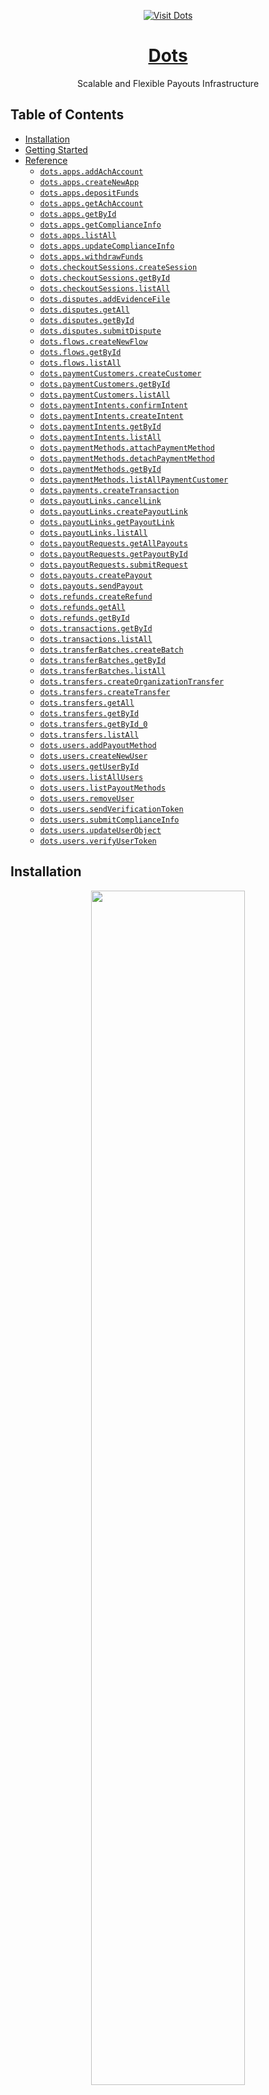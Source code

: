 <div align="center">

[![Visit Dots](./header.png)](https://dots.dev)

# [Dots](https://dots.dev)<a id="dots"></a>

Scalable and Flexible Payouts Infrastructure

</div>

## Table of Contents<a id="table-of-contents"></a>

<!-- toc -->

- [Installation](#installation)
- [Getting Started](#getting-started)
- [Reference](#reference)
  * [`dots.apps.addAchAccount`](#dotsappsaddachaccount)
  * [`dots.apps.createNewApp`](#dotsappscreatenewapp)
  * [`dots.apps.depositFunds`](#dotsappsdepositfunds)
  * [`dots.apps.getAchAccount`](#dotsappsgetachaccount)
  * [`dots.apps.getById`](#dotsappsgetbyid)
  * [`dots.apps.getComplianceInfo`](#dotsappsgetcomplianceinfo)
  * [`dots.apps.listAll`](#dotsappslistall)
  * [`dots.apps.updateComplianceInfo`](#dotsappsupdatecomplianceinfo)
  * [`dots.apps.withdrawFunds`](#dotsappswithdrawfunds)
  * [`dots.checkoutSessions.createSession`](#dotscheckoutsessionscreatesession)
  * [`dots.checkoutSessions.getById`](#dotscheckoutsessionsgetbyid)
  * [`dots.checkoutSessions.listAll`](#dotscheckoutsessionslistall)
  * [`dots.disputes.addEvidenceFile`](#dotsdisputesaddevidencefile)
  * [`dots.disputes.getAll`](#dotsdisputesgetall)
  * [`dots.disputes.getById`](#dotsdisputesgetbyid)
  * [`dots.disputes.submitDispute`](#dotsdisputessubmitdispute)
  * [`dots.flows.createNewFlow`](#dotsflowscreatenewflow)
  * [`dots.flows.getById`](#dotsflowsgetbyid)
  * [`dots.flows.listAll`](#dotsflowslistall)
  * [`dots.paymentCustomers.createCustomer`](#dotspaymentcustomerscreatecustomer)
  * [`dots.paymentCustomers.getById`](#dotspaymentcustomersgetbyid)
  * [`dots.paymentCustomers.listAll`](#dotspaymentcustomerslistall)
  * [`dots.paymentIntents.confirmIntent`](#dotspaymentintentsconfirmintent)
  * [`dots.paymentIntents.createIntent`](#dotspaymentintentscreateintent)
  * [`dots.paymentIntents.getById`](#dotspaymentintentsgetbyid)
  * [`dots.paymentIntents.listAll`](#dotspaymentintentslistall)
  * [`dots.paymentMethods.attachPaymentMethod`](#dotspaymentmethodsattachpaymentmethod)
  * [`dots.paymentMethods.detachPaymentMethod`](#dotspaymentmethodsdetachpaymentmethod)
  * [`dots.paymentMethods.getById`](#dotspaymentmethodsgetbyid)
  * [`dots.paymentMethods.listAllPaymentCustomer`](#dotspaymentmethodslistallpaymentcustomer)
  * [`dots.payments.createTransaction`](#dotspaymentscreatetransaction)
  * [`dots.payoutLinks.cancelLink`](#dotspayoutlinkscancellink)
  * [`dots.payoutLinks.createPayoutLink`](#dotspayoutlinkscreatepayoutlink)
  * [`dots.payoutLinks.getPayoutLink`](#dotspayoutlinksgetpayoutlink)
  * [`dots.payoutLinks.listAll`](#dotspayoutlinkslistall)
  * [`dots.payoutRequests.getAllPayouts`](#dotspayoutrequestsgetallpayouts)
  * [`dots.payoutRequests.getPayoutById`](#dotspayoutrequestsgetpayoutbyid)
  * [`dots.payoutRequests.submitRequest`](#dotspayoutrequestssubmitrequest)
  * [`dots.payouts.createPayout`](#dotspayoutscreatepayout)
  * [`dots.payouts.sendPayout`](#dotspayoutssendpayout)
  * [`dots.refunds.createRefund`](#dotsrefundscreaterefund)
  * [`dots.refunds.getAll`](#dotsrefundsgetall)
  * [`dots.refunds.getById`](#dotsrefundsgetbyid)
  * [`dots.transactions.getById`](#dotstransactionsgetbyid)
  * [`dots.transactions.listAll`](#dotstransactionslistall)
  * [`dots.transferBatches.createBatch`](#dotstransferbatchescreatebatch)
  * [`dots.transferBatches.getById`](#dotstransferbatchesgetbyid)
  * [`dots.transferBatches.listAll`](#dotstransferbatcheslistall)
  * [`dots.transfers.createOrganizationTransfer`](#dotstransferscreateorganizationtransfer)
  * [`dots.transfers.createTransfer`](#dotstransferscreatetransfer)
  * [`dots.transfers.getAll`](#dotstransfersgetall)
  * [`dots.transfers.getById`](#dotstransfersgetbyid)
  * [`dots.transfers.getById_0`](#dotstransfersgetbyid_0)
  * [`dots.transfers.listAll`](#dotstransferslistall)
  * [`dots.users.addPayoutMethod`](#dotsusersaddpayoutmethod)
  * [`dots.users.createNewUser`](#dotsuserscreatenewuser)
  * [`dots.users.getUserById`](#dotsusersgetuserbyid)
  * [`dots.users.listAllUsers`](#dotsuserslistallusers)
  * [`dots.users.listPayoutMethods`](#dotsuserslistpayoutmethods)
  * [`dots.users.removeUser`](#dotsusersremoveuser)
  * [`dots.users.sendVerificationToken`](#dotsuserssendverificationtoken)
  * [`dots.users.submitComplianceInfo`](#dotsuserssubmitcomplianceinfo)
  * [`dots.users.updateUserObject`](#dotsusersupdateuserobject)
  * [`dots.users.verifyUserToken`](#dotsusersverifyusertoken)

<!-- tocstop -->

## Installation<a id="installation"></a>
<div align="center">
  <a href="https://konfigthis.com/sdk-sign-up?company=Dots&language=TypeScript">
    <img src="https://raw.githubusercontent.com/konfig-dev/brand-assets/HEAD/cta-images/typescript-cta.png" width="70%">
  </a>
</div>

## Getting Started<a id="getting-started"></a>

```typescript
import { Dots } from "dots-typescript-sdk";

const dots = new Dots({
  // Defining the base path is optional and defaults to https://api.dots.dev/api
  // basePath: "https://api.dots.dev/api",
});

const addAchAccountResponse = await dots.apps.addAchAccount({
  account_number: "4807288800152",
  routing_number: "048072888",
  account_type: "checking",
});

console.log(addAchAccountResponse);
```

## Reference<a id="reference"></a>


### `dots.apps.addAchAccount`<a id="dotsappsaddachaccount"></a>

Add an ACH account to an app. The account's owner must match the compliance information submitted.

#### 🛠️ Usage<a id="🛠️-usage"></a>

```typescript
const addAchAccountResponse = await dots.apps.addAchAccount({
  account_number: "4807288800152",
  routing_number: "048072888",
  account_type: "checking",
});
```

#### ⚙️ Parameters<a id="⚙️-parameters"></a>

##### account_number: `string`<a id="account_number-string"></a>

The bank account number.

##### routing_number: `string`<a id="routing_number-string"></a>

The bank\\\'s ABA routing number.

##### account_type: `string`<a id="account_type-string"></a>

The type of bank account.

##### appId: `string`<a id="appid-string"></a>

The ID of the app.

#### 🔄 Return<a id="🔄-return"></a>

[AppsAddAchAccountResponse](./models/apps-add-ach-account-response.ts)

#### 🌐 Endpoint<a id="🌐-endpoint"></a>

`/v2/apps/{app_id}/ach-account` `PUT`

[🔙 **Back to Table of Contents**](#table-of-contents)

---


### `dots.apps.createNewApp`<a id="dotsappscreatenewapp"></a>

Create an app in your organization

#### 🛠️ Usage<a id="🛠️-usage"></a>

```typescript
const createNewAppResponse = await dots.apps.createNewApp({
  name: "name_example",
});
```

#### ⚙️ Parameters<a id="⚙️-parameters"></a>

##### name: `string`<a id="name-string"></a>

The name of the application.

##### metadata: `any`<a id="metadata-any"></a>

Set of key-value pairs that you can attach to an object. This can be useful for storing additional information about the object in a structured format.

#### 🔄 Return<a id="🔄-return"></a>

[App](./models/app.ts)

#### 🌐 Endpoint<a id="🌐-endpoint"></a>

`/v2/apps` `POST`

[🔙 **Back to Table of Contents**](#table-of-contents)

---


### `dots.apps.depositFunds`<a id="dotsappsdepositfunds"></a>

Deposit funds into App wallet by endpoint.

#### 🛠️ Usage<a id="🛠️-usage"></a>

```typescript
const depositFundsResponse = await dots.apps.depositFunds({
  amount: 1,
});
```

#### ⚙️ Parameters<a id="⚙️-parameters"></a>

##### amount: `number`<a id="amount-number"></a>

The amount to deposit in cents.

##### appId: `string`<a id="appid-string"></a>

The ID of the App.

##### idempotency_key: `string`<a id="idempotency_key-string"></a>

Idempotency key in UUID format.

#### 🔄 Return<a id="🔄-return"></a>

[Transfer](./models/transfer.ts)

#### 🌐 Endpoint<a id="🌐-endpoint"></a>

`/v2/apps/{app_id}/deposit` `POST`

[🔙 **Back to Table of Contents**](#table-of-contents)

---


### `dots.apps.getAchAccount`<a id="dotsappsgetachaccount"></a>

Get the App's ach account information.

#### 🛠️ Usage<a id="🛠️-usage"></a>

```typescript
const getAchAccountResponse = await dots.apps.getAchAccount({});
```

#### ⚙️ Parameters<a id="⚙️-parameters"></a>

##### appId: `string`<a id="appid-string"></a>

The ID of the app.

#### 🔄 Return<a id="🔄-return"></a>

[AppsGetAchAccountResponse](./models/apps-get-ach-account-response.ts)

#### 🌐 Endpoint<a id="🌐-endpoint"></a>

`/v2/apps/{app_id}/ach-account` `GET`

[🔙 **Back to Table of Contents**](#table-of-contents)

---


### `dots.apps.getById`<a id="dotsappsgetbyid"></a>

Retrieve an app in your organization by its ID

#### 🛠️ Usage<a id="🛠️-usage"></a>

```typescript
const getByIdResponse = await dots.apps.getById({});
```

#### ⚙️ Parameters<a id="⚙️-parameters"></a>

##### appId: `string`<a id="appid-string"></a>

ID of the app to retrieve

#### 🔄 Return<a id="🔄-return"></a>

[App](./models/app.ts)

#### 🌐 Endpoint<a id="🌐-endpoint"></a>

`/v2/apps/{app_id}` `GET`

[🔙 **Back to Table of Contents**](#table-of-contents)

---


### `dots.apps.getComplianceInfo`<a id="dotsappsgetcomplianceinfo"></a>

Retrieve the compliance information for an app in your organization

#### 🛠️ Usage<a id="🛠️-usage"></a>

```typescript
const getComplianceInfoResponse = await dots.apps.getComplianceInfo({});
```

#### ⚙️ Parameters<a id="⚙️-parameters"></a>

##### appId: `string`<a id="appid-string"></a>

ID of the app to query or modify

#### 🔄 Return<a id="🔄-return"></a>

[BusinessComplianceInfo](./models/business-compliance-info.ts)

#### 🌐 Endpoint<a id="🌐-endpoint"></a>

`/v2/apps/{app_id}/compliance` `GET`

[🔙 **Back to Table of Contents**](#table-of-contents)

---


### `dots.apps.listAll`<a id="dotsappslistall"></a>

List all apps created by your organization

#### 🛠️ Usage<a id="🛠️-usage"></a>

```typescript
const listAllResponse = await dots.apps.listAll({});
```

#### ⚙️ Parameters<a id="⚙️-parameters"></a>

##### limit: `number`<a id="limit-number"></a>

Maximum number of results to retrieve

##### startingAfter: `string`<a id="startingafter-string"></a>

ID of first app to retrieve

##### endingBefore: `string`<a id="endingbefore-string"></a>

ID of last app to retrieve

#### 🔄 Return<a id="🔄-return"></a>

[App](./models/app.ts)

#### 🌐 Endpoint<a id="🌐-endpoint"></a>

`/v2/apps` `GET`

[🔙 **Back to Table of Contents**](#table-of-contents)

---


### `dots.apps.updateComplianceInfo`<a id="dotsappsupdatecomplianceinfo"></a>

Add or update compliance information for an app in your organization

#### 🛠️ Usage<a id="🛠️-usage"></a>

```typescript
const updateComplianceInfoResponse = await dots.apps.updateComplianceInfo({
  company_info: {
    ein: "048072888",
    incorporation_date: "1970-01-01",
    incorporation_state: "incorporation_state_example",
    incorporation_type: "sole_proprietorship",
    name: "name_example",
    website: "website_example",
  },
  contact_info: {
    city: "city_example",
    country: "country_example",
    email: "email_example",
    line1: "line1_example",
    phone_number: "phone_number_example",
    state: "state_example",
    zip: "zip_example",
  },
  directors: [
    {
      title: "title_example",
      address: {
        city: "city_example",
        country: "country_example",
        line1: "line1_example",
        zip: "zip_example",
      },
      dob: "1970-01-01",
      email: "email_example",
      first_name: "first_name_example",
      last_name: "last_name_example",
      ownership_percentage: 3.14,
      phone: "phone_example",
    },
  ],
  flow_of_funds: {
    reasons:
      "Payments are processed via credit card, deposited to Dots, and paid to sellers.",
    usage: "We are a market place for teddy bears.",
  },
});
```

#### ⚙️ Parameters<a id="⚙️-parameters"></a>

##### company_info: [`BusinessComplianceInfoCompanyInfo`](./models/business-compliance-info-company-info.ts)<a id="company_info-businesscomplianceinfocompanyinfomodelsbusiness-compliance-info-company-infots"></a>

##### contact_info: [`BusinessComplianceInfoContactInfo`](./models/business-compliance-info-contact-info.ts)<a id="contact_info-businesscomplianceinfocontactinfomodelsbusiness-compliance-info-contact-infots"></a>

##### directors: [`BusinessComplianceInfoDirectorsInner`](./models/business-compliance-info-directors-inner.ts)[]<a id="directors-businesscomplianceinfodirectorsinnermodelsbusiness-compliance-info-directors-innerts"></a>

##### flow_of_funds: [`BusinessComplianceInfoFlowOfFunds`](./models/business-compliance-info-flow-of-funds.ts)<a id="flow_of_funds-businesscomplianceinfoflowoffundsmodelsbusiness-compliance-info-flow-of-fundsts"></a>

##### appId: `string`<a id="appid-string"></a>

ID of the app to query or modify

#### 🔄 Return<a id="🔄-return"></a>

[BusinessComplianceInfo](./models/business-compliance-info.ts)

#### 🌐 Endpoint<a id="🌐-endpoint"></a>

`/v2/apps/{app_id}/compliance` `PUT`

[🔙 **Back to Table of Contents**](#table-of-contents)

---


### `dots.apps.withdrawFunds`<a id="dotsappswithdrawfunds"></a>

Withdraw funds from app wallet into app bank account.

#### 🛠️ Usage<a id="🛠️-usage"></a>

```typescript
const withdrawFundsResponse = await dots.apps.withdrawFunds({
  amount: 1,
});
```

#### ⚙️ Parameters<a id="⚙️-parameters"></a>

##### amount: `number`<a id="amount-number"></a>

The amount to deposit in cents.

##### appId: `string`<a id="appid-string"></a>

The ID of the App.

##### idempotency_key: `string`<a id="idempotency_key-string"></a>

Idempotency key in UUID format.

#### 🔄 Return<a id="🔄-return"></a>

[Transfer](./models/transfer.ts)

#### 🌐 Endpoint<a id="🌐-endpoint"></a>

`/v2/apps/{app_id}/withdraw` `POST`

[🔙 **Back to Table of Contents**](#table-of-contents)

---


### `dots.checkoutSessions.createSession`<a id="dotscheckoutsessionscreatesession"></a>

Create a checkout session

#### 🛠️ Usage<a id="🛠️-usage"></a>

```typescript
const createSessionResponse = await dots.checkoutSessions.createSession({
  line_items: [
    {
      price_data: {
        currency: "usd",
        amount: 1,
        product_data: {
          name: "name_example",
        },
      },
      quantity: 1,
    },
  ],
  success_url: "success_url_example",
  mode: "payment",
  expires_in: 10800,
});
```

#### ⚙️ Parameters<a id="⚙️-parameters"></a>

##### line_items: [`CheckoutsessionsCreateSessionRequestLineItemsInner`](./models/checkoutsessions-create-session-request-line-items-inner.ts)[]<a id="line_items-checkoutsessionscreatesessionrequestlineitemsinnermodelscheckoutsessions-create-session-request-line-items-innerts"></a>

##### success_url: `string`<a id="success_url-string"></a>

##### mode: `string`<a id="mode-string"></a>

##### customer_email: `string`<a id="customer_email-string"></a>

##### client_reference_id: `string`<a id="client_reference_id-string"></a>

##### cancel_url: `string`<a id="cancel_url-string"></a>

##### user_id: `string`<a id="user_id-string"></a>

Supply a Dots user ID in place of a customer ID

##### customer_id: `string`<a id="customer_id-string"></a>

##### expires_in: `number`<a id="expires_in-number"></a>

##### metadata: `object`<a id="metadata-object"></a>

#### 🔄 Return<a id="🔄-return"></a>

[CheckoutSession](./models/checkout-session.ts)

#### 🌐 Endpoint<a id="🌐-endpoint"></a>

`/v2/checkout-sessions` `POST`

[🔙 **Back to Table of Contents**](#table-of-contents)

---


### `dots.checkoutSessions.getById`<a id="dotscheckoutsessionsgetbyid"></a>

Retrieve a checkout session by an ID

#### 🛠️ Usage<a id="🛠️-usage"></a>

```typescript
const getByIdResponse = await dots.checkoutSessions.getById({});
```

#### ⚙️ Parameters<a id="⚙️-parameters"></a>

##### checkoutSessionId: `string`<a id="checkoutsessionid-string"></a>

ID of the checkout session to retrieve

#### 🔄 Return<a id="🔄-return"></a>

[CheckoutSession](./models/checkout-session.ts)

#### 🌐 Endpoint<a id="🌐-endpoint"></a>

`/v2/checkout-sessions/{checkout_session_id}` `GET`

[🔙 **Back to Table of Contents**](#table-of-contents)

---


### `dots.checkoutSessions.listAll`<a id="dotscheckoutsessionslistall"></a>

List all checkout sessions

#### 🛠️ Usage<a id="🛠️-usage"></a>

```typescript
const listAllResponse = await dots.checkoutSessions.listAll({});
```

#### ⚙️ Parameters<a id="⚙️-parameters"></a>

##### limit: `string`<a id="limit-string"></a>

A limit on the number of objects to be returned, between 1 and 100.

##### startingAfter: `string`<a id="startingafter-string"></a>

A cursor for use in pagination. `starting_after` is an object ID that defines your place in the list. For instance, if you make a list request and receive 100 objects, ending with `aaa`, your subsequent call can include `starting_after`=`aaa` in order to fetch the next page of the list.

##### endingBefore: `string`<a id="endingbefore-string"></a>

A cursor for use in pagination. `ending_before` is an object ID that defines your place in the list. For instance, if you make a list request and receive 100 objects, ending with `aaa`, your subsequent call can include `ending_before`=`aaa` in order to fetch the previous page of the list.

#### 🔄 Return<a id="🔄-return"></a>

[CheckoutsessionsListAllResponse](./models/checkoutsessions-list-all-response.ts)

#### 🌐 Endpoint<a id="🌐-endpoint"></a>

`/v2/checkout-sessions` `GET`

[🔙 **Back to Table of Contents**](#table-of-contents)

---


### `dots.disputes.addEvidenceFile`<a id="dotsdisputesaddevidencefile"></a>

Add an evidence file to the dispute

#### 🛠️ Usage<a id="🛠️-usage"></a>

```typescript
const addEvidenceFileResponse = await dots.disputes.addEvidenceFile({
  type: "customer_communications",
});
```

#### ⚙️ Parameters<a id="⚙️-parameters"></a>

##### disputeId: `string`<a id="disputeid-string"></a>

ID of the dispute to add evidence to

##### type: `string`<a id="type-string"></a>

##### content: `string`<a id="content-string"></a>

#### 🌐 Endpoint<a id="🌐-endpoint"></a>

`/v2/disputes/{dispute_id}/evidence` `POST`

[🔙 **Back to Table of Contents**](#table-of-contents)

---


### `dots.disputes.getAll`<a id="dotsdisputesgetall"></a>

List all disputes

#### 🛠️ Usage<a id="🛠️-usage"></a>

```typescript
const getAllResponse = await dots.disputes.getAll({});
```

#### ⚙️ Parameters<a id="⚙️-parameters"></a>

##### limit: `string`<a id="limit-string"></a>

A limit on the number of objects to be returned, between 1 and 100.

##### startingAfter: `string`<a id="startingafter-string"></a>

A cursor for use in pagination. `starting_after` is an object ID that defines your place in the list. For instance, if you make a list request and receive 100 objects, ending with `aaa`, your subsequent call can include `starting_after`=`aaa` in order to fetch the next page of the list.

##### endingBefore: `string`<a id="endingbefore-string"></a>

A cursor for use in pagination. `ending_before` is an object ID that defines your place in the list. For instance, if you make a list request and receive 100 objects, ending with `aaa`, your subsequent call can include `ending_before`=`aaa` in order to fetch the previous page of the list.

#### 🔄 Return<a id="🔄-return"></a>

[DisputesGetAllResponse](./models/disputes-get-all-response.ts)

#### 🌐 Endpoint<a id="🌐-endpoint"></a>

`/v2/disputes` `GET`

[🔙 **Back to Table of Contents**](#table-of-contents)

---


### `dots.disputes.getById`<a id="dotsdisputesgetbyid"></a>

Retreieve a dispute by its ID

#### 🛠️ Usage<a id="🛠️-usage"></a>

```typescript
const getByIdResponse = await dots.disputes.getById({});
```

#### ⚙️ Parameters<a id="⚙️-parameters"></a>

##### disputeId: `string`<a id="disputeid-string"></a>

ID of the dispute to retrieve

#### 🔄 Return<a id="🔄-return"></a>

[Dispute](./models/dispute.ts)

#### 🌐 Endpoint<a id="🌐-endpoint"></a>

`/v2/disputes/{dispute_id}` `GET`

[🔙 **Back to Table of Contents**](#table-of-contents)

---


### `dots.disputes.submitDispute`<a id="dotsdisputessubmitdispute"></a>

Submit a dispute

#### 🛠️ Usage<a id="🛠️-usage"></a>

```typescript
const submitDisputeResponse = await dots.disputes.submitDispute({
  description: "description_example",
});
```

#### ⚙️ Parameters<a id="⚙️-parameters"></a>

##### description: `string`<a id="description-string"></a>

##### disputeId: `string`<a id="disputeid-string"></a>

ID of the dispute to submit

#### 🌐 Endpoint<a id="🌐-endpoint"></a>

`/v2/disputes/{dispute_id}/submit` `POST`

[🔙 **Back to Table of Contents**](#table-of-contents)

---


### `dots.flows.createNewFlow`<a id="dotsflowscreatenewflow"></a>

Create a new Flow.

#### 🛠️ Usage<a id="🛠️-usage"></a>

```typescript
const createNewFlowResponse = await dots.flows.createNewFlow({
  steps: [null],
});
```

#### ⚙️ Parameters<a id="⚙️-parameters"></a>

##### steps: [`FlowsCreateNewFlowRequestStepsInner`](./models/flows-create-new-flow-request-steps-inner.ts)[]<a id="steps-flowscreatenewflowrequeststepsinnermodelsflows-create-new-flow-request-steps-innerts"></a>

A list of steps. Can either be a string or an object with additional properties. Example: A `redirect` step looks like {\\\"name\\\": \\\"redirect\\\", \\\"redirect_url\\\": \\\"https://example.com\\\"}

##### user_id: `string`<a id="user_id-string"></a>

The user\\\'s id.

##### metadata: `any`<a id="metadata-any"></a>

Set of key-value pairs that you can attach to an object. This can be useful for storing additional information about the object in a structured format.

#### 🔄 Return<a id="🔄-return"></a>

[Flow](./models/flow.ts)

#### 🌐 Endpoint<a id="🌐-endpoint"></a>

`/v2/flows` `POST`

[🔙 **Back to Table of Contents**](#table-of-contents)

---


### `dots.flows.getById`<a id="dotsflowsgetbyid"></a>

Get a Flow by its id.

#### 🛠️ Usage<a id="🛠️-usage"></a>

```typescript
const getByIdResponse = await dots.flows.getById({});
```

#### ⚙️ Parameters<a id="⚙️-parameters"></a>

##### flowId: `string`<a id="flowid-string"></a>

Id of the flow to fetch

#### 🔄 Return<a id="🔄-return"></a>

[Flow](./models/flow.ts)

#### 🌐 Endpoint<a id="🌐-endpoint"></a>

`/v2/flows/{flow_id}` `GET`

[🔙 **Back to Table of Contents**](#table-of-contents)

---


### `dots.flows.listAll`<a id="dotsflowslistall"></a>

List all Flows.

#### 🛠️ Usage<a id="🛠️-usage"></a>

```typescript
const listAllResponse = await dots.flows.listAll({});
```

#### ⚙️ Parameters<a id="⚙️-parameters"></a>

##### limit: `number`<a id="limit-number"></a>

A limit on the number of objects to be returned, between 1 and 100.

##### startingAfter: `string`<a id="startingafter-string"></a>

A cursor for use in pagination. `starting_after` is an object ID that defines your place in the list. For instance, if you make a list request and receive 100 objects, ending with `aaa`, your subsequent call can include `starting_after`=`aaa` in order to fetch the next page of the list.

##### endingBefore: `string`<a id="endingbefore-string"></a>

A cursor for use in pagination. `ending_before` is an object ID that defines your place in the list. For instance, if you make a list request and receive 100 objects, ending with `aaa`, your subsequent call can include `ending_before`=`aaa` in order to fetch the previous page of the list.

#### 🔄 Return<a id="🔄-return"></a>

[FlowsListAllResponse](./models/flows-list-all-response.ts)

#### 🌐 Endpoint<a id="🌐-endpoint"></a>

`/v2/flows` `GET`

[🔙 **Back to Table of Contents**](#table-of-contents)

---


### `dots.paymentCustomers.createCustomer`<a id="dotspaymentcustomerscreatecustomer"></a>

Create a Payment Customer

#### 🛠️ Usage<a id="🛠️-usage"></a>

```typescript
const createCustomerResponse = await dots.paymentCustomers.createCustomer({});
```

#### ⚙️ Parameters<a id="⚙️-parameters"></a>

##### id: `string`<a id="id-string"></a>

##### user_id: `string`<a id="user_id-string"></a>

##### email: `string`<a id="email-string"></a>

##### country_code: `string`<a id="country_code-string"></a>

##### phone_number: `string`<a id="phone_number-string"></a>

##### first_name: `string`<a id="first_name-string"></a>

##### middle_name: `string`<a id="middle_name-string"></a>

##### last_name: `string`<a id="last_name-string"></a>

##### metadata: `object`<a id="metadata-object"></a>

##### created: `string`<a id="created-string"></a>

##### updated: `string`<a id="updated-string"></a>

#### 🔄 Return<a id="🔄-return"></a>

[PaymentcustomersCreateCustomerResponse](./models/paymentcustomers-create-customer-response.ts)

#### 🌐 Endpoint<a id="🌐-endpoint"></a>

`/v2/payment-customers` `POST`

[🔙 **Back to Table of Contents**](#table-of-contents)

---


### `dots.paymentCustomers.getById`<a id="dotspaymentcustomersgetbyid"></a>

Get a payment customer by ID.

#### 🛠️ Usage<a id="🛠️-usage"></a>

```typescript
const getByIdResponse = await dots.paymentCustomers.getById({});
```

#### ⚙️ Parameters<a id="⚙️-parameters"></a>

##### paymentCustomerId: `string`<a id="paymentcustomerid-string"></a>

The ID of the payment customer

#### 🔄 Return<a id="🔄-return"></a>

[PaymentCustomer](./models/payment-customer.ts)

#### 🌐 Endpoint<a id="🌐-endpoint"></a>

`/v2/payment-customers/{payment_customer_id}` `GET`

[🔙 **Back to Table of Contents**](#table-of-contents)

---


### `dots.paymentCustomers.listAll`<a id="dotspaymentcustomerslistall"></a>

List all payment customers

#### 🛠️ Usage<a id="🛠️-usage"></a>

```typescript
const listAllResponse = await dots.paymentCustomers.listAll({});
```

#### ⚙️ Parameters<a id="⚙️-parameters"></a>

##### limit: `string`<a id="limit-string"></a>

A limit on the number of objects to be returned, between 1 and 100.

##### startingAfter: `string`<a id="startingafter-string"></a>

A cursor for use in pagination. `starting_after` is an object ID that defines your place in the list. For instance, if you make a list request and receive 100 objects, ending with `aaa`, your subsequent call can include `starting_after`=`aaa` in order to fetch the next page of the list.

##### endingBefore: `string`<a id="endingbefore-string"></a>

A cursor for use in pagination. `ending_before` is an object ID that defines your place in the list. For instance, if you make a list request and receive 100 objects, ending with `aaa`, your subsequent call can include `ending_before`=`aaa` in order to fetch the previous page of the list.

#### 🔄 Return<a id="🔄-return"></a>

[PaymentcustomersListAllResponse](./models/paymentcustomers-list-all-response.ts)

#### 🌐 Endpoint<a id="🌐-endpoint"></a>

`/v2/payment-customers` `GET`

[🔙 **Back to Table of Contents**](#table-of-contents)

---


### `dots.paymentIntents.confirmIntent`<a id="dotspaymentintentsconfirmintent"></a>

Confirm a payment intent that has not been confirmed yet.

#### 🛠️ Usage<a id="🛠️-usage"></a>

```typescript
const confirmIntentResponse = await dots.paymentIntents.confirmIntent({
  payment_method_id: "payment_method_id_example",
});
```

#### ⚙️ Parameters<a id="⚙️-parameters"></a>

##### payment_method_id: `string`<a id="payment_method_id-string"></a>

ID of the payment method to confirm the intent with.

##### paymentIntentId: `string`<a id="paymentintentid-string"></a>

The ID if the Payment Intent to confirm.

#### 🔄 Return<a id="🔄-return"></a>

[PaymentIntent](./models/payment-intent.ts)

#### 🌐 Endpoint<a id="🌐-endpoint"></a>

`/v2/payment-intents/{payment_intent_id}/confirm` `POST`

[🔙 **Back to Table of Contents**](#table-of-contents)

---


### `dots.paymentIntents.createIntent`<a id="dotspaymentintentscreateintent"></a>

Create a Payment Intent

#### 🛠️ Usage<a id="🛠️-usage"></a>

```typescript
const createIntentResponse = await dots.paymentIntents.createIntent({
  amount: 1,
  currency: "usd",
  confirm: false,
  setup_future_usage: "on_session",
});
```

#### ⚙️ Parameters<a id="⚙️-parameters"></a>

##### amount: `number`<a id="amount-number"></a>

Amount in cents

##### currency: `string`<a id="currency-string"></a>

Currency of the payment. Currently only `usd` is supported.

##### description: `string`<a id="description-string"></a>

An arbitrary string attached to the object. Often useful for displaying to users.

##### confirm: `boolean`<a id="confirm-boolean"></a>

Set to `true` to attempt to confirm this payment intent immediately. Defaults to `false`.

##### user_id: `string`<a id="user_id-string"></a>

ID of a Dots `user` making this payment.

##### customer_id: `string`<a id="customer_id-string"></a>

ID of a Dots `payment_customer` making this payment.

##### payment_method_id: `string`<a id="payment_method_id-string"></a>

ID of the payment method to attach to this payment intent.

##### payment_method_types: `string`[]<a id="payment_method_types-string"></a>

Currently only `card` is supported.

##### setup_future_usage: `string`<a id="setup_future_usage-string"></a>

##### metadata: `boolean`<a id="metadata-boolean"></a>

Set of key-value pairs that you can attach to an object. This can be useful for storing additional information about the object in a structured format.

##### transfer_data: [`PaymentintentsCreateIntentRequestTransferData`](./models/paymentintents-create-intent-request-transfer-data.ts)<a id="transfer_data-paymentintentscreateintentrequesttransferdatamodelspaymentintents-create-intent-request-transfer-datats"></a>

##### application_fee_amount: `number`<a id="application_fee_amount-number"></a>

Amount in cents to transfer to the application\\\'s wallet as a platform fee.

#### 🔄 Return<a id="🔄-return"></a>

[PaymentIntent](./models/payment-intent.ts)

#### 🌐 Endpoint<a id="🌐-endpoint"></a>

`/v2/payment-intents` `POST`

[🔙 **Back to Table of Contents**](#table-of-contents)

---


### `dots.paymentIntents.getById`<a id="dotspaymentintentsgetbyid"></a>

Retrieve a payment intent by its ID.

#### 🛠️ Usage<a id="🛠️-usage"></a>

```typescript
const getByIdResponse = await dots.paymentIntents.getById({});
```

#### ⚙️ Parameters<a id="⚙️-parameters"></a>

##### paymentIntentId: `string`<a id="paymentintentid-string"></a>

Payment Intent ID

#### 🔄 Return<a id="🔄-return"></a>

[PaymentIntent](./models/payment-intent.ts)

#### 🌐 Endpoint<a id="🌐-endpoint"></a>

`/v2/payment-intents/{payment_intent_id}` `GET`

[🔙 **Back to Table of Contents**](#table-of-contents)

---


### `dots.paymentIntents.listAll`<a id="dotspaymentintentslistall"></a>

Get all payment intents

#### 🛠️ Usage<a id="🛠️-usage"></a>

```typescript
const listAllResponse = await dots.paymentIntents.listAll();
```

#### 🔄 Return<a id="🔄-return"></a>

[PaymentIntent](./models/payment-intent.ts)

#### 🌐 Endpoint<a id="🌐-endpoint"></a>

`/v2/payment-intents` `GET`

[🔙 **Back to Table of Contents**](#table-of-contents)

---


### `dots.paymentMethods.attachPaymentMethod`<a id="dotspaymentmethodsattachpaymentmethod"></a>

Attach a payment method to a payment customer for future usage.

#### 🛠️ Usage<a id="🛠️-usage"></a>

```typescript
const attachPaymentMethodResponse =
  await dots.paymentMethods.attachPaymentMethod({
    customer_id: "customer_id_example",
  });
```

#### ⚙️ Parameters<a id="⚙️-parameters"></a>

##### customer_id: `string`<a id="customer_id-string"></a>

ID of the payment customer

##### paymentMethodId: `string`<a id="paymentmethodid-string"></a>

The ID of the payment method.

#### 🔄 Return<a id="🔄-return"></a>

[PaymentMethod](./models/payment-method.ts)

#### 🌐 Endpoint<a id="🌐-endpoint"></a>

`/v2/payment-methods/{payment_method_id}/attach` `POST`

[🔙 **Back to Table of Contents**](#table-of-contents)

---


### `dots.paymentMethods.detachPaymentMethod`<a id="dotspaymentmethodsdetachpaymentmethod"></a>

Detach a payment method from a payment customer

#### 🛠️ Usage<a id="🛠️-usage"></a>

```typescript
const detachPaymentMethodResponse =
  await dots.paymentMethods.detachPaymentMethod({});
```

#### ⚙️ Parameters<a id="⚙️-parameters"></a>

##### paymentMethodId: `string`<a id="paymentmethodid-string"></a>

ID of the payment method.

##### customer_id: `string`<a id="customer_id-string"></a>

ID of the payment customer to detach the payment method from.

#### 🔄 Return<a id="🔄-return"></a>

[PaymentMethod](./models/payment-method.ts)

#### 🌐 Endpoint<a id="🌐-endpoint"></a>

`/v2/payment-methods/{payment_method_id}/detach` `POST`

[🔙 **Back to Table of Contents**](#table-of-contents)

---


### `dots.paymentMethods.getById`<a id="dotspaymentmethodsgetbyid"></a>

Get a payment method by its ID.

#### 🛠️ Usage<a id="🛠️-usage"></a>

```typescript
const getByIdResponse = await dots.paymentMethods.getById({});
```

#### ⚙️ Parameters<a id="⚙️-parameters"></a>

##### paymentMethodId: `string`<a id="paymentmethodid-string"></a>

ID of the payment method to get

#### 🔄 Return<a id="🔄-return"></a>

[PaymentMethod](./models/payment-method.ts)

#### 🌐 Endpoint<a id="🌐-endpoint"></a>

`/v2/payment-methods/{payment_method_id}` `GET`

[🔙 **Back to Table of Contents**](#table-of-contents)

---


### `dots.paymentMethods.listAllPaymentCustomer`<a id="dotspaymentmethodslistallpaymentcustomer"></a>

Get the payment methods for a payment customer

#### 🛠️ Usage<a id="🛠️-usage"></a>

```typescript
const listAllPaymentCustomerResponse =
  await dots.paymentMethods.listAllPaymentCustomer({});
```

#### ⚙️ Parameters<a id="⚙️-parameters"></a>

##### customerId: `string`<a id="customerid-string"></a>

Payment Customer ID

##### limit: `number`<a id="limit-number"></a>

Number or payment methods to return

#### 🔄 Return<a id="🔄-return"></a>

[PaymentmethodsListAllPaymentCustomerResponse](./models/paymentmethods-list-all-payment-customer-response.ts)

#### 🌐 Endpoint<a id="🌐-endpoint"></a>

`/v2/payment-methods` `GET`

[🔙 **Back to Table of Contents**](#table-of-contents)

---


### `dots.payments.createTransaction`<a id="dotspaymentscreatetransaction"></a>

Creates a transaction from a user or a payment customer to the app. User the `/users/{user_id}/payout-methods` route to get a user's stored payment methods.

#### 🛠️ Usage<a id="🛠️-usage"></a>

```typescript
const createTransactionResponse = await dots.payments.createTransaction({
  amount: 1,
  platform: "ach",
});
```

#### 🔄 Return<a id="🔄-return"></a>

[Transfer](./models/transfer.ts)

#### 🌐 Endpoint<a id="🌐-endpoint"></a>

`/v2/payments` `POST`

[🔙 **Back to Table of Contents**](#table-of-contents)

---


### `dots.payoutLinks.cancelLink`<a id="dotspayoutlinkscancellink"></a>

Cancel a payout link

#### 🛠️ Usage<a id="🛠️-usage"></a>

```typescript
const cancelLinkResponse = await dots.payoutLinks.cancelLink({});
```

#### ⚙️ Parameters<a id="⚙️-parameters"></a>

##### payoutLinkId: `string`<a id="payoutlinkid-string"></a>

Id of the payout link

#### 🔄 Return<a id="🔄-return"></a>

[PayoutLink](./models/payout-link.ts)

#### 🌐 Endpoint<a id="🌐-endpoint"></a>

`/v2/payout-links/{payout_link_id}` `DELETE`

[🔙 **Back to Table of Contents**](#table-of-contents)

---


### `dots.payoutLinks.createPayoutLink`<a id="dotspayoutlinkscreatepayoutlink"></a>

Create a Payout Link.

#### 🛠️ Usage<a id="🛠️-usage"></a>

```typescript
const createPayoutLinkResponse = await dots.payoutLinks.createPayoutLink({
  amount: 1,
  force_collect_compliance_information: false,
  payout_fee_party: "user",
});
```

#### ⚙️ Parameters<a id="⚙️-parameters"></a>

##### amount: `number`<a id="amount-number"></a>

Amount to be paid in cents.

##### user_id: `string`<a id="user_id-string"></a>

The user\\\'s id.

##### payee: [`PayoutlinksCreatePayoutLinkRequestPayee`](./models/payoutlinks-create-payout-link-request-payee.ts)<a id="payee-payoutlinkscreatepayoutlinkrequestpayeemodelspayoutlinks-create-payout-link-request-payeets"></a>

##### delivery: [`PayoutlinksCreatePayoutLinkRequestDelivery`](./models/payoutlinks-create-payout-link-request-delivery.ts)<a id="delivery-payoutlinkscreatepayoutlinkrequestdeliverymodelspayoutlinks-create-payout-link-request-deliveryts"></a>

##### force_collect_compliance_information: `boolean`<a id="force_collect_compliance_information-boolean"></a>

Force the collection of 1099 or W-8 information. Defaults to `false`.

##### tax_exempt: `boolean`<a id="tax_exempt-boolean"></a>

Payout links marked as `tax_exempt` will not be counted towards the 1099 threshold.

##### metadata: `any`<a id="metadata-any"></a>

Set of key-value pairs that you can attach to an object. This can be useful for storing additional information about the object in a structured format.

##### memo: `string`<a id="memo-string"></a>

Add a memo to the top of the Payout Link

##### idempotency_key: `any`<a id="idempotency_key-any"></a>

Unique UUID key that prevents duplicate requests from being processed. If a payout link with the idempotency key exists, a new link will not be created and the existing link will be returned instead.

##### payout_fee_party: `string`<a id="payout_fee_party-string"></a>

Overrides the setting for which party will pay fees on this payout. This takes precedence over the default for your application.

##### additional_steps: `string`[]<a id="additional_steps-string"></a>

Array of steps in the flow.

#### 🔄 Return<a id="🔄-return"></a>

[PayoutLink](./models/payout-link.ts)

#### 🌐 Endpoint<a id="🌐-endpoint"></a>

`/v2/payout-links` `POST`

[🔙 **Back to Table of Contents**](#table-of-contents)

---


### `dots.payoutLinks.getPayoutLink`<a id="dotspayoutlinksgetpayoutlink"></a>

Get a payout link by its id.

#### 🛠️ Usage<a id="🛠️-usage"></a>

```typescript
const getPayoutLinkResponse = await dots.payoutLinks.getPayoutLink({});
```

#### ⚙️ Parameters<a id="⚙️-parameters"></a>

##### payoutLinkId: `string`<a id="payoutlinkid-string"></a>

Id of the payout link

#### 🔄 Return<a id="🔄-return"></a>

[PayoutLink](./models/payout-link.ts)

#### 🌐 Endpoint<a id="🌐-endpoint"></a>

`/v2/payout-links/{payout_link_id}` `GET`

[🔙 **Back to Table of Contents**](#table-of-contents)

---


### `dots.payoutLinks.listAll`<a id="dotspayoutlinkslistall"></a>

List all created Payout Links.

#### 🛠️ Usage<a id="🛠️-usage"></a>

```typescript
const listAllResponse = await dots.payoutLinks.listAll({});
```

#### ⚙️ Parameters<a id="⚙️-parameters"></a>

##### limit: `number`<a id="limit-number"></a>

A limit on the number of objects to be returned, between 1 and 100.

##### startingAfter: `string`<a id="startingafter-string"></a>

A cursor for use in pagination. `starting_after` is an object ID that defines your place in the list. For instance, if you make a list request and receive 100 objects, ending with `aaa`, your subsequent call can include `starting_after`=`aaa` in order to fetch the next page of the list.

##### endingBefore: `string`<a id="endingbefore-string"></a>

A cursor for use in pagination. `ending_before` is an object ID that defines your place in the list. For instance, if you make a list request and receive 100 objects, ending with `aaa`, your subsequent call can include `ending_before`=`aaa` in order to fetch the previous page of the list.

#### 🔄 Return<a id="🔄-return"></a>

[PayoutlinksListAllResponse](./models/payoutlinks-list-all-response.ts)

#### 🌐 Endpoint<a id="🌐-endpoint"></a>

`/v2/payout-links` `GET`

[🔙 **Back to Table of Contents**](#table-of-contents)

---


### `dots.payoutRequests.getAllPayouts`<a id="dotspayoutrequestsgetallpayouts"></a>

List all payout requests.

#### 🛠️ Usage<a id="🛠️-usage"></a>

```typescript
const getAllPayoutsResponse = await dots.payoutRequests.getAllPayouts({});
```

#### ⚙️ Parameters<a id="⚙️-parameters"></a>

##### limit: `number`<a id="limit-number"></a>

A limit on the number of objects to be returned, between 1 and 100.

##### startingAfter: `string`<a id="startingafter-string"></a>

A cursor for use in pagination. `starting_after` is an object ID that defines your place in the list. For instance, if you make a list request and receive 100 objects, ending with `aaa`, your subsequent call can include `starting_after`=`aaa` in order to fetch the next page of the list.

##### endingBefore: `string`<a id="endingbefore-string"></a>

A cursor for use in pagination. `ending_before` is an object ID that defines your place in the list. For instance, if you make a list request and receive 100 objects, ending with `aaa`, your subsequent call can include `ending_before`=`aaa` in order to fetch the previous page of the list.

#### 🔄 Return<a id="🔄-return"></a>

[PayoutrequestsGetAllPayoutsResponse](./models/payoutrequests-get-all-payouts-response.ts)

#### 🌐 Endpoint<a id="🌐-endpoint"></a>

`/v2/payout-requests` `GET`

[🔙 **Back to Table of Contents**](#table-of-contents)

---


### `dots.payoutRequests.getPayoutById`<a id="dotspayoutrequestsgetpayoutbyid"></a>

Get a payout request by its id.

#### 🛠️ Usage<a id="🛠️-usage"></a>

```typescript
const getPayoutByIdResponse = await dots.payoutRequests.getPayoutById({});
```

#### ⚙️ Parameters<a id="⚙️-parameters"></a>

##### payoutRequestId: `string`<a id="payoutrequestid-string"></a>

Id of the payout request

#### 🔄 Return<a id="🔄-return"></a>

[PayoutRequest](./models/payout-request.ts)

#### 🌐 Endpoint<a id="🌐-endpoint"></a>

`/v2/payout-requests/{payout_request_id}` `GET`

[🔙 **Back to Table of Contents**](#table-of-contents)

---


### `dots.payoutRequests.submitRequest`<a id="dotspayoutrequestssubmitrequest"></a>

Submit a payout request from a person when you know their phone number or user id. Once the payout request is approved, they will be sent a Payout Link to onboard and recieve funds.

#### 🛠️ Usage<a id="🛠️-usage"></a>

```typescript
const submitRequestResponse = await dots.payoutRequests.submitRequest({
  amount: 1,
});
```

#### ⚙️ Parameters<a id="⚙️-parameters"></a>

##### amount: `number`<a id="amount-number"></a>

The amount in cents to pay the user.

##### user_id: `string`<a id="user_id-string"></a>

The user\\\'s id. `user_id` or `payee` is required.

##### payee: [`PayoutsSendPayoutRequestPayee`](./models/payouts-send-payout-request-payee.ts)<a id="payee-payoutssendpayoutrequestpayeemodelspayouts-send-payout-request-payeets"></a>

##### metadata: `any`<a id="metadata-any"></a>

Set of key-value pairs that you can attach to an object. This can be useful for storing additional information about the object in a structured format.

##### memo: `string`<a id="memo-string"></a>

Add a memo to payout request

#### 🔄 Return<a id="🔄-return"></a>

[PayoutRequest](./models/payout-request.ts)

#### 🌐 Endpoint<a id="🌐-endpoint"></a>

`/v2/payout-requests` `POST`

[🔙 **Back to Table of Contents**](#table-of-contents)

---


### `dots.payouts.createPayout`<a id="dotspayoutscreatepayout"></a>

Create a payout for an existing user that has a payout method saved to their account.

#### 🛠️ Usage<a id="🛠️-usage"></a>

```typescript
const createPayoutResponse = await dots.payouts.createPayout({
  user_id: "user_id_example",
  amount: 1,
  platform: "paypal",
});
```

#### ⚙️ Parameters<a id="⚙️-parameters"></a>

##### user_id: `string`<a id="user_id-string"></a>

ID of the `user` who you are creating the payout for.

##### amount: `number`<a id="amount-number"></a>

Amount in cents to payout the user.

##### platform: `string`<a id="platform-string"></a>

Platform that you are paying out the `user` through,

##### account_id: `string`<a id="account_id-string"></a>

The bank account ID you are paying to. Required for `ach` and `intl_bank`.

##### fund: `boolean`<a id="fund-boolean"></a>

Creates a transfer for the amount to the user before creating the payout. The funds are returned if the payout does not succeed.

##### idempotency_key: `string`<a id="idempotency_key-string"></a>

UUID that will be used to idempotently handle requests. Transfers with existing idempotency keys will be rejected.

##### metadata: `any`<a id="metadata-any"></a>

Set of key-value pairs that you can attach to an object. This can be useful for storing additional information about the object in a structured format.

#### 🔄 Return<a id="🔄-return"></a>

[Transfer](./models/transfer.ts)

#### 🌐 Endpoint<a id="🌐-endpoint"></a>

`/v2/payouts` `POST`

[🔙 **Back to Table of Contents**](#table-of-contents)

---


### `dots.payouts.sendPayout`<a id="dotspayoutssendpayout"></a>

Send a payout to a person when you know their phone number or user id. If the user has a Dots acconut, the funds will delivered according to their saved prefernces. Otherwise, they will be sent a Payout Link to onboard and recieve funds.

#### 🛠️ Usage<a id="🛠️-usage"></a>

```typescript
const sendPayoutResponse = await dots.payouts.sendPayout({
  amount: 1,
  force_collect_compliance_information: false,
  payout_fee_party: "user",
});
```

#### ⚙️ Parameters<a id="⚙️-parameters"></a>

##### amount: `number`<a id="amount-number"></a>

The amount in cents to pay the user.

##### user_id: `string`<a id="user_id-string"></a>

The user\\\'s id. `user_id` or `payee` is required.

##### payee: [`PayoutsSendPayoutRequestPayee`](./models/payouts-send-payout-request-payee.ts)<a id="payee-payoutssendpayoutrequestpayeemodelspayouts-send-payout-request-payeets"></a>

##### delivery: [`PayoutsSendPayoutRequestDelivery`](./models/payouts-send-payout-request-delivery.ts)<a id="delivery-payoutssendpayoutrequestdeliverymodelspayouts-send-payout-request-deliveryts"></a>

##### force_collect_compliance_information: `boolean`<a id="force_collect_compliance_information-boolean"></a>

Collect 1099 or w8-ben information.

##### additional_steps: `string`[]<a id="additional_steps-string"></a>

Array of steps in the flow.

##### tax_exempt: `boolean`<a id="tax_exempt-boolean"></a>

Payouts marked as `tax_exempt` will not be counted towards the 1099 threshold.

##### metadata: `any`<a id="metadata-any"></a>

Set of key-value pairs that you can attach to an object. This can be useful for storing additional information about the object in a structured format.

##### memo: `string`<a id="memo-string"></a>

Add a memo to the top of the Payout Link

##### idempotency_key: `any`<a id="idempotency_key-any"></a>

Unique UUID key that prevents duplicate requests from being processed. If a payout link with the idempotency key exists, a new link will not be created and the existing link will be returned instead.

##### payout_fee_party: `string`<a id="payout_fee_party-string"></a>

Overrides the setting for which party will pay fees on this payout. This takes precedence over the default for your application.

#### 🔄 Return<a id="🔄-return"></a>

[PayoutLink](./models/payout-link.ts)

#### 🌐 Endpoint<a id="🌐-endpoint"></a>

`/v2/payouts/send-payout` `POST`

[🔙 **Back to Table of Contents**](#table-of-contents)

---


### `dots.refunds.createRefund`<a id="dotsrefundscreaterefund"></a>

Create a Refund

#### 🛠️ Usage<a id="🛠️-usage"></a>

```typescript
const createRefundResponse = await dots.refunds.createRefund({
  amount: 1,
  payment_intent_id: "payment_intent_id_example",
  reason: "duplicate",
});
```

#### ⚙️ Parameters<a id="⚙️-parameters"></a>

##### amount: `number`<a id="amount-number"></a>

Amount in cents

##### payment_intent_id: `string`<a id="payment_intent_id-string"></a>

ID of the `payment_intent` you are refunding.

##### reason: `string`<a id="reason-string"></a>

##### metadata: `boolean`<a id="metadata-boolean"></a>

Set of key-value pairs that you can attach to an object. This can be useful for storing additional information about the object in a structured format.

#### 🔄 Return<a id="🔄-return"></a>

[Refund](./models/refund.ts)

#### 🌐 Endpoint<a id="🌐-endpoint"></a>

`/v2/refunds` `POST`

[🔙 **Back to Table of Contents**](#table-of-contents)

---


### `dots.refunds.getAll`<a id="dotsrefundsgetall"></a>

List all refunds

#### 🛠️ Usage<a id="🛠️-usage"></a>

```typescript
const getAllResponse = await dots.refunds.getAll({});
```

#### ⚙️ Parameters<a id="⚙️-parameters"></a>

##### limit: `string`<a id="limit-string"></a>

A limit on the number of objects to be returned, between 1 and 100.

##### startingAfter: `string`<a id="startingafter-string"></a>

A cursor for use in pagination. `starting_after` is an object ID that defines your place in the list. For instance, if you make a list request and receive 100 objects, ending with `aaa`, your subsequent call can include `starting_after`=`aaa` in order to fetch the next page of the list.

##### endingBefore: `string`<a id="endingbefore-string"></a>

A cursor for use in pagination. `ending_before` is an object ID that defines your place in the list. For instance, if you make a list request and receive 100 objects, ending with `aaa`, your subsequent call can include `ending_before`=`aaa` in order to fetch the previous page of the list.

#### 🔄 Return<a id="🔄-return"></a>

[RefundsGetAllResponse](./models/refunds-get-all-response.ts)

#### 🌐 Endpoint<a id="🌐-endpoint"></a>

`/v2/refunds` `GET`

[🔙 **Back to Table of Contents**](#table-of-contents)

---


### `dots.refunds.getById`<a id="dotsrefundsgetbyid"></a>

Retreieve a refund by its ID

#### 🛠️ Usage<a id="🛠️-usage"></a>

```typescript
const getByIdResponse = await dots.refunds.getById({});
```

#### ⚙️ Parameters<a id="⚙️-parameters"></a>

##### refundId: `string`<a id="refundid-string"></a>

ID of the refund to retrieve

#### 🔄 Return<a id="🔄-return"></a>

[Refund](./models/refund.ts)

#### 🌐 Endpoint<a id="🌐-endpoint"></a>

`/v2/refunds/{refund_id}` `GET`

[🔙 **Back to Table of Contents**](#table-of-contents)

---


### `dots.transactions.getById`<a id="dotstransactionsgetbyid"></a>

Get a transaction by its id.

#### 🛠️ Usage<a id="🛠️-usage"></a>

```typescript
const getByIdResponse = await dots.transactions.getById({});
```

#### ⚙️ Parameters<a id="⚙️-parameters"></a>

##### transactionId: `string`<a id="transactionid-string"></a>

Id of the transaction

#### 🔄 Return<a id="🔄-return"></a>

[Transaction](./models/transaction.ts)

#### 🌐 Endpoint<a id="🌐-endpoint"></a>

`/v2/transactions/{transaction_id}` `GET`

[🔙 **Back to Table of Contents**](#table-of-contents)

---


### `dots.transactions.listAll`<a id="dotstransactionslistall"></a>

List all transactions.

#### 🛠️ Usage<a id="🛠️-usage"></a>

```typescript
const listAllResponse = await dots.transactions.listAll({});
```

#### ⚙️ Parameters<a id="⚙️-parameters"></a>

##### limit: `number`<a id="limit-number"></a>

A limit on the number of objects to be returned, between 1 and 100.

##### startingAfter: `string`<a id="startingafter-string"></a>

A cursor for use in pagination. `starting_after` is an object ID that defines your place in the list. For instance, if you make a list request and receive 100 objects, ending with `aaa`, your subsequent call can include `starting_after`=`aaa` in order to fetch the next page of the list.

##### endingBefore: `string`<a id="endingbefore-string"></a>

A cursor for use in pagination. `ending_before` is an object ID that defines your place in the list. For instance, if you make a list request and receive 100 objects, ending with `aaa`, your subsequent call can include `ending_before`=`aaa` in order to fetch the previous page of the list.

#### 🔄 Return<a id="🔄-return"></a>

[TransactionsListAllResponse](./models/transactions-list-all-response.ts)

#### 🌐 Endpoint<a id="🌐-endpoint"></a>

`/v2/transactions` `GET`

[🔙 **Back to Table of Contents**](#table-of-contents)

---


### `dots.transferBatches.createBatch`<a id="dotstransferbatchescreatebatch"></a>

Create a transfer batch

#### 🛠️ Usage<a id="🛠️-usage"></a>

```typescript
const createBatchResponse = await dots.transferBatches.createBatch({});
```

#### ⚙️ Parameters<a id="⚙️-parameters"></a>

##### items: [`TransferbatchesCreateBatchRequestItemsInner`](./models/transferbatches-create-batch-request-items-inner.ts)[]<a id="items-transferbatchescreatebatchrequestitemsinnermodelstransferbatches-create-batch-request-items-innerts"></a>

##### idempotency_key: `string`<a id="idempotency_key-string"></a>

##### metadata: `object`<a id="metadata-object"></a>

#### 🔄 Return<a id="🔄-return"></a>

[TransferbatchesCreateBatchResponse](./models/transferbatches-create-batch-response.ts)

#### 🌐 Endpoint<a id="🌐-endpoint"></a>

`/v2/transfer-batches` `POST`

[🔙 **Back to Table of Contents**](#table-of-contents)

---


### `dots.transferBatches.getById`<a id="dotstransferbatchesgetbyid"></a>

Get a transfer batch by id

#### 🛠️ Usage<a id="🛠️-usage"></a>

```typescript
const getByIdResponse = await dots.transferBatches.getById({});
```

#### ⚙️ Parameters<a id="⚙️-parameters"></a>

##### transferBatchId: `string`<a id="transferbatchid-string"></a>

Id of the transfer batch to fetch

#### 🔄 Return<a id="🔄-return"></a>

[TransferbatchesGetByIdResponse](./models/transferbatches-get-by-id-response.ts)

#### 🌐 Endpoint<a id="🌐-endpoint"></a>

`/v2/transfer-batches/{transfer_batch_id}` `GET`

[🔙 **Back to Table of Contents**](#table-of-contents)

---


### `dots.transferBatches.listAll`<a id="dotstransferbatcheslistall"></a>

Get a transfer batch

#### 🛠️ Usage<a id="🛠️-usage"></a>

```typescript
const listAllResponse = await dots.transferBatches.listAll({});
```

#### ⚙️ Parameters<a id="⚙️-parameters"></a>

##### limit: `string`<a id="limit-string"></a>

A limit on the number of objects to be returned, between 1 and 100.

##### startingAfter: `string`<a id="startingafter-string"></a>

A cursor for use in pagination. `starting_after` is an object ID that defines your place in the list. For instance, if you make a list request and receive 100 objects, ending with `aaa`, your subsequent call can include `starting_after`=`aaa` in order to fetch the next page of the list.

##### endingBefore: `string`<a id="endingbefore-string"></a>

A cursor for use in pagination. `ending_before` is an object ID that defines your place in the list. For instance, if you make a list request and receive 100 objects, ending with `aaa`, your subsequent call can include `ending_before`=`aaa` in order to fetch the previous page of the list.

#### 🔄 Return<a id="🔄-return"></a>

[TransferbatchesListAllResponse](./models/transferbatches-list-all-response.ts)

#### 🌐 Endpoint<a id="🌐-endpoint"></a>

`/v2/transfer-batches` `GET`

[🔙 **Back to Table of Contents**](#table-of-contents)

---


### `dots.transfers.createOrganizationTransfer`<a id="dotstransferscreateorganizationtransfer"></a>

Create a transfer for the organization's wallet to an api app.

#### 🛠️ Usage<a id="🛠️-usage"></a>

```typescript
const createOrganizationTransferResponse =
  await dots.transfers.createOrganizationTransfer({
    amount: 1,
    api_app_id: "api_app_id_example",
  });
```

#### ⚙️ Parameters<a id="⚙️-parameters"></a>

##### amount: `number`<a id="amount-number"></a>

The amount in cents to transfer. Negative amount transfers money from the `app` to the `user`.

##### api_app_id: `string`<a id="api_app_id-string"></a>

API App ID to transact with.

##### idempotency_key: `string`<a id="idempotency_key-string"></a>

##### metadata: `any`<a id="metadata-any"></a>

Set of key-value pairs that you can attach to an object. This can be useful for storing additional information about the object in a structured format.

#### 🔄 Return<a id="🔄-return"></a>

[Transfer](./models/transfer.ts)

#### 🌐 Endpoint<a id="🌐-endpoint"></a>

`/v2/organization-transfers` `POST`

[🔙 **Back to Table of Contents**](#table-of-contents)

---


### `dots.transfers.createTransfer`<a id="dotstransferscreatetransfer"></a>

Create a transfer.

#### 🛠️ Usage<a id="🛠️-usage"></a>

```typescript
const createTransferResponse = await dots.transfers.createTransfer({
  amount: 1,
  user_id: "user_id_example",
});
```

#### ⚙️ Parameters<a id="⚙️-parameters"></a>

##### amount: `number`<a id="amount-number"></a>

The amount in cents to transfer. Negative amount transfers money from the `app` to the `user`.

##### user_id: `string`<a id="user_id-string"></a>

The user\\\'s id.

##### tax_exempt: `any`<a id="tax_exempt-any"></a>

Transfers marked as `tax_exempt` will not be counted towards the 1099 threshold.

##### idempotency_key: `any`<a id="idempotency_key-any"></a>

UUID that will be used to idempotently handle requests. Transfers with existing idempotency keys will be rejected.

##### metadata: `any`<a id="metadata-any"></a>

Set of key-value pairs that you can attach to an object. This can be useful for storing additional information about the object in a structured format.

#### 🔄 Return<a id="🔄-return"></a>

[Transfer](./models/transfer.ts)

#### 🌐 Endpoint<a id="🌐-endpoint"></a>

`/v2/transfers` `POST`

[🔙 **Back to Table of Contents**](#table-of-contents)

---


### `dots.transfers.getAll`<a id="dotstransfersgetall"></a>

List all transfers to and from an Organization's wallet.

#### 🛠️ Usage<a id="🛠️-usage"></a>

```typescript
const getAllResponse = await dots.transfers.getAll({});
```

#### ⚙️ Parameters<a id="⚙️-parameters"></a>

##### limit: `number`<a id="limit-number"></a>

A limit on the number of objects to be returned, between 1 and 100.

##### startingAfter: `string`<a id="startingafter-string"></a>

A cursor for use in pagination. `starting_after` is an object ID that defines your place in the list. For instance, if you make a list request and receive 100 objects, ending with `aaa`, your subsequent call can include `starting_after`=`aaa` in order to fetch the next page of the list.

##### endingBefore: `string`<a id="endingbefore-string"></a>

A cursor for use in pagination. `ending_before` is an object ID that defines your place in the list. For instance, if you make a list request and receive 100 objects, ending with `aaa`, your subsequent call can include `ending_before`=`aaa` in order to fetch the previous page of the list.

##### userId: `string`<a id="userid-string"></a>

Include only results with this user ID attached.

#### 🔄 Return<a id="🔄-return"></a>

[TransfersGetAllResponse](./models/transfers-get-all-response.ts)

#### 🌐 Endpoint<a id="🌐-endpoint"></a>

`/v2/organization-transfers` `GET`

[🔙 **Back to Table of Contents**](#table-of-contents)

---


### `dots.transfers.getById`<a id="dotstransfersgetbyid"></a>

Get a transfer by its id.

#### 🛠️ Usage<a id="🛠️-usage"></a>

```typescript
const getByIdResponse = await dots.transfers.getById({});
```

#### ⚙️ Parameters<a id="⚙️-parameters"></a>

##### transferId: `string`<a id="transferid-string"></a>

Id of the transfer to fetch

#### 🔄 Return<a id="🔄-return"></a>

[Transfer](./models/transfer.ts)

#### 🌐 Endpoint<a id="🌐-endpoint"></a>

`/v2/transfers/{transfer_id}` `GET`

[🔙 **Back to Table of Contents**](#table-of-contents)

---


### `dots.transfers.getById_0`<a id="dotstransfersgetbyid_0"></a>

Get a transfer by its id.

#### 🛠️ Usage<a id="🛠️-usage"></a>

```typescript
const getById_0Response = await dots.transfers.getById_0({});
```

#### ⚙️ Parameters<a id="⚙️-parameters"></a>

##### transferId: `string`<a id="transferid-string"></a>

ID of the transfer to retrieve

#### 🔄 Return<a id="🔄-return"></a>

[Transfer](./models/transfer.ts)

#### 🌐 Endpoint<a id="🌐-endpoint"></a>

`/v2/organization-transfers/{transfer_id}` `GET`

[🔙 **Back to Table of Contents**](#table-of-contents)

---


### `dots.transfers.listAll`<a id="dotstransferslistall"></a>

List all transfers.

#### 🛠️ Usage<a id="🛠️-usage"></a>

```typescript
const listAllResponse = await dots.transfers.listAll({});
```

#### ⚙️ Parameters<a id="⚙️-parameters"></a>

##### limit: `number`<a id="limit-number"></a>

A limit on the number of objects to be returned, between 1 and 100.

##### startingAfter: `string`<a id="startingafter-string"></a>

A cursor for use in pagination. `starting_after` is an object ID that defines your place in the list. For instance, if you make a list request and receive 100 objects, ending with `aaa`, your subsequent call can include `starting_after`=`aaa` in order to fetch the next page of the list.

##### endingBefore: `string`<a id="endingbefore-string"></a>

A cursor for use in pagination. `ending_before` is an object ID that defines your place in the list. For instance, if you make a list request and receive 100 objects, ending with `aaa`, your subsequent call can include `ending_before`=`aaa` in order to fetch the previous page of the list.

##### userId: `string`<a id="userid-string"></a>

Include only results with this user ID attached.

#### 🔄 Return<a id="🔄-return"></a>

[TransfersListAllResponse](./models/transfers-list-all-response.ts)

#### 🌐 Endpoint<a id="🌐-endpoint"></a>

`/v2/transfers` `GET`

[🔙 **Back to Table of Contents**](#table-of-contents)

---


### `dots.users.addPayoutMethod`<a id="dotsusersaddpayoutmethod"></a>

Add a payout method to the user. Payout method can be one of `paypal`, `venmo`, `ach`, or `cash_app`. Each method has different required parameters.

#### 🛠️ Usage<a id="🛠️-usage"></a>

```typescript
const addPayoutMethodResponse = await dots.users.addPayoutMethod({
  platform: "paypal",
  account_type: "checking",
});
```

#### ⚙️ Parameters<a id="⚙️-parameters"></a>

##### platform: `string`<a id="platform-string"></a>

Payout platform to add.

##### userId: `string`<a id="userid-string"></a>

Id of the user to fetch

##### routing_number: `string`<a id="routing_number-string"></a>

Bank account or Cash App routing number. Required if `platform` = `ach` or `cash_app`.

##### account_number: `string`<a id="account_number-string"></a>

Bank account or Cash App account number. Required if `platform` = `ach` or `cash_app`.

##### account_type: `string`<a id="account_type-string"></a>

Bank account type. Required if `platform` = `ach`.

##### email: `string`<a id="email-string"></a>

PayPal email address. Required if `platform` = `paypal`.

##### phone_number: `string`<a id="phone_number-string"></a>

Venmo phone number. One of `phone_number` or `handle` is required if `platform` = `venmo`.

##### handle: `string`<a id="handle-string"></a>

Venmo handle. One of `phone_number` or `handle` is required if `platform` = `venmo`.

##### cash_tag: `string`<a id="cash_tag-string"></a>

Cash App Cash Tag. Required if `platform` = `cash_app`.

#### 🔄 Return<a id="🔄-return"></a>

[PaymentMethod](./models/payment-method.ts)

#### 🌐 Endpoint<a id="🌐-endpoint"></a>

`/v2/users/{user_id}/payout-methods` `PUT`

[🔙 **Back to Table of Contents**](#table-of-contents)

---


### `dots.users.createNewUser`<a id="dotsuserscreatenewuser"></a>

Create a user.

#### 🛠️ Usage<a id="🛠️-usage"></a>

```typescript
const createNewUserResponse = await dots.users.createNewUser({
  first_name: "first_name_example",
  last_name: "last_name_example",
  email: "email_example",
  country_code: "country_code_example",
  phone_number: "phone_number_example",
});
```

#### ⚙️ Parameters<a id="⚙️-parameters"></a>

##### first_name: `string`<a id="first_name-string"></a>

The user\\\'s first name.

##### last_name: `string`<a id="last_name-string"></a>

The user\\\'s last name.

##### email: `string`<a id="email-string"></a>

The user\\\'s email address.

##### country_code: `string`<a id="country_code-string"></a>

The user\\\'s phone number country code. e.g. \\\"1\\\"

##### phone_number: `string`<a id="phone_number-string"></a>

The user\\\'s phone number. e.g. \\\"4157223331\\\".

##### username: `string`<a id="username-string"></a>

Username to assign the user.

##### metadata: `any`<a id="metadata-any"></a>

Set of key-value pairs that you can attach to an object. This can be useful for storing additional information about the object in a structured format.

#### 🔄 Return<a id="🔄-return"></a>

[User](./models/user.ts)

#### 🌐 Endpoint<a id="🌐-endpoint"></a>

`/v2/users` `POST`

[🔙 **Back to Table of Contents**](#table-of-contents)

---


### `dots.users.getUserById`<a id="dotsusersgetuserbyid"></a>

Get a user by their id.

#### 🛠️ Usage<a id="🛠️-usage"></a>

```typescript
const getUserByIdResponse = await dots.users.getUserById({});
```

#### ⚙️ Parameters<a id="⚙️-parameters"></a>

##### userId: `string`<a id="userid-string"></a>

Id of the user to fetch

#### 🔄 Return<a id="🔄-return"></a>

[User](./models/user.ts)

#### 🌐 Endpoint<a id="🌐-endpoint"></a>

`/v2/users/{user_id}` `GET`

[🔙 **Back to Table of Contents**](#table-of-contents)

---


### `dots.users.listAllUsers`<a id="dotsuserslistallusers"></a>

List all users connected to your application.

#### 🛠️ Usage<a id="🛠️-usage"></a>

```typescript
const listAllUsersResponse = await dots.users.listAllUsers({});
```

#### ⚙️ Parameters<a id="⚙️-parameters"></a>

##### startingAfter: `string`<a id="startingafter-string"></a>

A cursor for use in pagination. `starting_after` is an object ID that defines your place in the list. For instance, if you make a list request and receive 100 objects, ending with `aaa`, your subsequent call can include `starting_after`=`aaa` in order to fetch the next page of the list.

##### limit: `number`<a id="limit-number"></a>

A limit on the number of objects to be returned, between 1 and 100.

##### endingBefore: `string`<a id="endingbefore-string"></a>

A cursor for use in pagination. `ending_before` is an object ID that defines your place in the list. For instance, if you make a list request and receive 100 objects, ending with `aaa`, your subsequent call can include `ending_before`=`aaa` in order to fetch the previous page of the list.

#### 🔄 Return<a id="🔄-return"></a>

[UsersListAllUsersResponse](./models/users-list-all-users-response.ts)

#### 🌐 Endpoint<a id="🌐-endpoint"></a>

`/v2/users` `GET`

[🔙 **Back to Table of Contents**](#table-of-contents)

---


### `dots.users.listPayoutMethods`<a id="dotsuserslistpayoutmethods"></a>

Get a user's connected payout methods.

#### 🛠️ Usage<a id="🛠️-usage"></a>

```typescript
const listPayoutMethodsResponse = await dots.users.listPayoutMethods({});
```

#### ⚙️ Parameters<a id="⚙️-parameters"></a>

##### userId: `string`<a id="userid-string"></a>

Id of the user to fetch

#### 🔄 Return<a id="🔄-return"></a>

[PaymentMethod](./models/payment-method.ts)

#### 🌐 Endpoint<a id="🌐-endpoint"></a>

`/v2/users/{user_id}/payout-methods` `GET`

[🔙 **Back to Table of Contents**](#table-of-contents)

---


### `dots.users.removeUser`<a id="dotsusersremoveuser"></a>

Delete a user.

#### 🛠️ Usage<a id="🛠️-usage"></a>

```typescript
const removeUserResponse = await dots.users.removeUser({});
```

#### ⚙️ Parameters<a id="⚙️-parameters"></a>

##### userId: `string`<a id="userid-string"></a>

Id of the user to fetch

#### 🔄 Return<a id="🔄-return"></a>

[User](./models/user.ts)

#### 🌐 Endpoint<a id="🌐-endpoint"></a>

`/v2/users/{user_id}` `DELETE`

[🔙 **Back to Table of Contents**](#table-of-contents)

---


### `dots.users.sendVerificationToken`<a id="dotsuserssendverificationtoken"></a>

Send a user a verification token.

#### 🛠️ Usage<a id="🛠️-usage"></a>

```typescript
const sendVerificationTokenResponse = await dots.users.sendVerificationToken({
  use_voice: false,
});
```

#### ⚙️ Parameters<a id="⚙️-parameters"></a>

##### userId: `string`<a id="userid-string"></a>

Id of the user to fetch

##### use_voice: `boolean`<a id="use_voice-boolean"></a>

Defaults to `false` which sends token via SMS. Set `true` to receive via call instead.

#### 🌐 Endpoint<a id="🌐-endpoint"></a>

`/v2/users/{user_id}/send-verification-token` `POST`

[🔙 **Back to Table of Contents**](#table-of-contents)

---


### `dots.users.submitComplianceInfo`<a id="dotsuserssubmitcomplianceinfo"></a>

Add Compliance information to a user.

#### 🛠️ Usage<a id="🛠️-usage"></a>

```typescript
const submitComplianceInfoResponse = await dots.users.submitComplianceInfo({});
```

#### ⚙️ Parameters<a id="⚙️-parameters"></a>

##### userId: `string`<a id="userid-string"></a>

Id of the user to fetch

##### w9: [`UsersSubmitComplianceInfoRequestW9`](./models/users-submit-compliance-info-request-w9.ts)<a id="w9-userssubmitcomplianceinforequestw9modelsusers-submit-compliance-info-request-w9ts"></a>

##### w8ben: [`UsersSubmitComplianceInfoRequestW8ben`](./models/users-submit-compliance-info-request-w8ben.ts)<a id="w8ben-userssubmitcomplianceinforequestw8benmodelsusers-submit-compliance-info-request-w8bents"></a>

#### 🌐 Endpoint<a id="🌐-endpoint"></a>

`/v2/users/{user_id}/compliance` `PUT`

[🔙 **Back to Table of Contents**](#table-of-contents)

---


### `dots.users.updateUserObject`<a id="dotsusersupdateuserobject"></a>

Update mutable fields of a user object.

#### 🛠️ Usage<a id="🛠️-usage"></a>

```typescript
const updateUserObjectResponse = await dots.users.updateUserObject({
  default_payout_method: "paypal",
});
```

#### ⚙️ Parameters<a id="⚙️-parameters"></a>

##### userId: `string`<a id="userid-string"></a>

Id of the user to fetch

##### default_payout_method: `string`<a id="default_payout_method-string"></a>

Configures the user\\\'s default payout method. Must be a payout method already configured by the user.

##### auto_payout_enabled: `boolean`<a id="auto_payout_enabled-boolean"></a>

Enables auto payout for the user whenever a default payout method is defined

##### metadata: `any`<a id="metadata-any"></a>

Arbitrary metadata

#### 🔄 Return<a id="🔄-return"></a>

[User](./models/user.ts)

#### 🌐 Endpoint<a id="🌐-endpoint"></a>

`/v2/users/{user_id}` `PATCH`

[🔙 **Back to Table of Contents**](#table-of-contents)

---


### `dots.users.verifyUserToken`<a id="dotsusersverifyusertoken"></a>

Verify a user with a token.

#### 🛠️ Usage<a id="🛠️-usage"></a>

```typescript
const verifyUserTokenResponse = await dots.users.verifyUserToken({
  token: "token_example",
});
```

#### ⚙️ Parameters<a id="⚙️-parameters"></a>

##### token: `string`<a id="token-string"></a>

The token sent to the user.

##### userId: `string`<a id="userid-string"></a>

Id of the user to fetch

#### 🌐 Endpoint<a id="🌐-endpoint"></a>

`/v2/users/{user_id}/verify` `POST`

[🔙 **Back to Table of Contents**](#table-of-contents)

---


## Author<a id="author"></a>
This TypeScript package is automatically generated by [Konfig](https://konfigthis.com)
